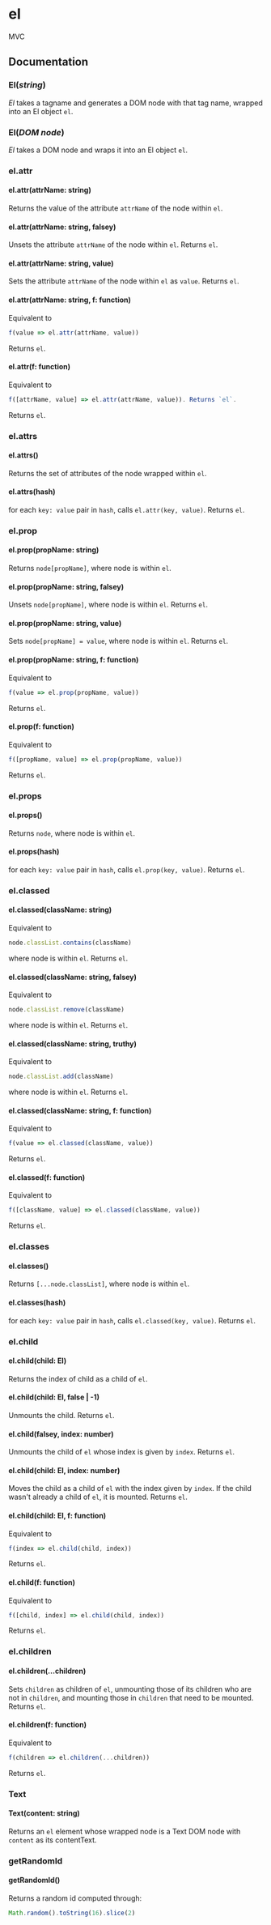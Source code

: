 # el
MVC

## Documentation

### El(_string_)

_El_ takes a tagname and generates a DOM node with that tag name, wrapped into an El object `el`.

### El(_DOM node_)

_El_ takes a DOM node and wraps it into an El object `el`.

### el.attr

#### el.attr(attrName: string)

Returns the value of the attribute `attrName` of the node within `el`.

#### el.attr(attrName: string, falsey)

Unsets the attribute `attrName` of the node within `el`. Returns `el`.

#### el.attr(attrName: string, value)

Sets the attribute `attrName` of the node within `el` as `value`. Returns `el`.

#### el.attr(attrName: string, f: function)

Equivalent to

```javascript
f(value => el.attr(attrName, value))
```

Returns `el`.

#### el.attr(f: function)

Equivalent to

```javascript
f([attrName, value] => el.attr(attrName, value)). Returns `el`.
```

Returns `el`.

### el.attrs

#### el.attrs()

Returns the set of attributes of the node wrapped within `el`.

#### el.attrs(hash)

for each `key: value` pair in `hash`, calls `el.attr(key, value)`. Returns `el`.

### el.prop

#### el.prop(propName: string)

Returns `node[propName]`, where node is within `el`.

#### el.prop(propName: string, falsey)

Unsets `node[propName]`, where node is within `el`. Returns `el`.

#### el.prop(propName: string, value)

Sets `node[propName] = value`, where node is within `el`. Returns `el`.

#### el.prop(propName: string, f: function)

Equivalent to

```javascript
f(value => el.prop(propName, value))
```

Returns `el`.

#### el.prop(f: function)

Equivalent to

```javascript
f([propName, value] => el.prop(propName, value))
```

Returns `el`.

### el.props

#### el.props()

Returns `node`, where node is within `el`.

#### el.props(hash)

for each `key: value` pair in `hash`, calls `el.prop(key, value)`. Returns `el`.

### el.classed

#### el.classed(className: string)

Equivalent to

```javascript
node.classList.contains(className)
```

where node is within `el`. Returns `el`.

#### el.classed(className: string, falsey)

Equivalent to

```javascript
node.classList.remove(className)
```

where node is within `el`. Returns `el`.

#### el.classed(className: string, truthy)

Equivalent to

```javascript
node.classList.add(className)
```

where node is within `el`. Returns `el`.

#### el.classed(className: string, f: function)

Equivalent to

```javascript
f(value => el.classed(className, value))
```

Returns `el`.

#### el.classed(f: function)

Equivalent to

```javascript
f([className, value] => el.classed(className, value))
```

Returns `el`.

### el.classes

#### el.classes()

Returns `[...node.classList]`, where node is within `el`.

#### el.classes(hash)

for each `key: value` pair in `hash`, calls `el.classed(key, value)`. Returns `el`.

### el.child

#### el.child(child: El)

Returns the index of child as a child of `el`.

#### el.child(child: El, false | -1)

Unmounts the child. Returns `el`.

#### el.child(falsey, index: number)

Unmounts the child of `el` whose index is given by `index`. Returns `el`.

#### el.child(child: El, index: number)

Moves the child as a child of `el` with the index given by `index`. If the child wasn't already a child of `el`, it is mounted. Returns `el`.

#### el.child(child: El, f: function)

Equivalent to

```javascript
f(index => el.child(child, index))
```

Returns `el`.

#### el.child(f: function)

Equivalent to

```javascript
f([child, index] => el.child(child, index))
```

Returns `el`.

### el.children

#### el.children(...children)

Sets `children` as children of `el`, unmounting those of its children who are not in `children`, and mounting those in `children` that need to be mounted. Returns `el`.

#### el.children(f: function)

Equivalent to

```javascript
f(children => el.children(...children))
```

Returns `el`.

### Text

#### Text(content: string)

Returns an `el` element whose wrapped node is a Text DOM node with `content` as its contentText.

### getRandomId

#### getRandomId()

Returns a random id computed through:

```javascript
Math.random().toString(16).slice(2)
```